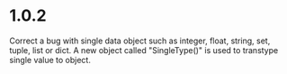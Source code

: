 # 1.0.2
Correct a bug with single data object such as integer, float, string, set, tuple, list or dict.
A new object called "SingleType()" is used to transtype single value to object.
